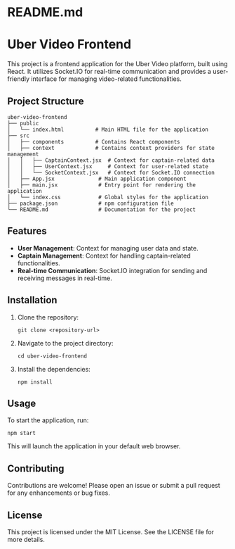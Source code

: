 # README.md

# Uber Video Frontend

This project is a frontend application for the Uber Video platform, built using React. It utilizes Socket.IO for real-time communication and provides a user-friendly interface for managing video-related functionalities.

## Project Structure

```
uber-video-frontend
├── public
│   └── index.html          # Main HTML file for the application
├── src
│   ├── components          # Contains React components
│   ├── context             # Contains context providers for state management
│   │   ├── CaptainContext.jsx  # Context for captain-related data
│   │   ├── UserContext.jsx     # Context for user-related state
│   │   └── SocketContext.jsx   # Context for Socket.IO connection
│   ├── App.jsx              # Main application component
│   ├── main.jsx             # Entry point for rendering the application
│   └── index.css            # Global styles for the application
├── package.json             # npm configuration file
└── README.md                # Documentation for the project
```

## Features

- **User Management**: Context for managing user data and state.
- **Captain Management**: Context for handling captain-related functionalities.
- **Real-time Communication**: Socket.IO integration for sending and receiving messages in real-time.

## Installation

1. Clone the repository:
   ```
   git clone <repository-url>
   ```
2. Navigate to the project directory:
   ```
   cd uber-video-frontend
   ```
3. Install the dependencies:
   ```
   npm install
   ```

## Usage

To start the application, run:
```
npm start
```
This will launch the application in your default web browser.

## Contributing

Contributions are welcome! Please open an issue or submit a pull request for any enhancements or bug fixes.

## License

This project is licensed under the MIT License. See the LICENSE file for more details.